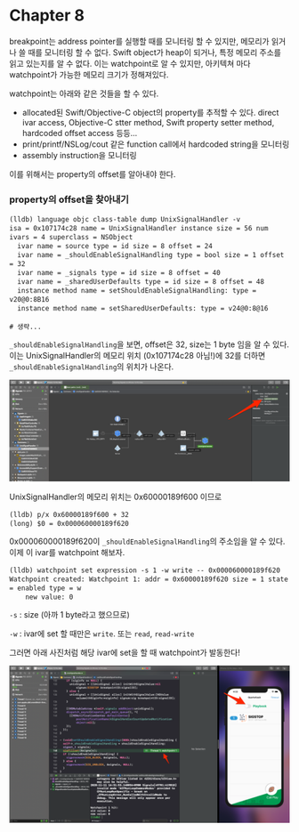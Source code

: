 # Chapter 8

breakpoint는 address pointer를 실행할 때를 모니터링 할 수 있지만, 메모리가 읽거나 쓸 때를 모니터링 할 수 없다. Swift object가 heap이 되거나, 특정 메모리 주소를 읽고 있는지를 알 수 없다. 이는 watchpoint로 알 수 있지만, 아키텍쳐 마다 watchpoint가 가능한 메모리 크기가 정해져있다.

watchpoint는 아래와 같은 것들을 할 수 있다.

- allocated된 Swift/Objective-C object의 property를 추적할 수 있다. direct ivar access, Objective-C stter method, Swift property setter method, hardcoded offset access 등등...
- print/printf/NSLog/cout 같은 function call에서 hardcoded string을 모니터링
- assembly instruction을 모니터링

이를 위해서는 property의 offset를 알아내야 한다.

### property의 offset을 찾아내기

```
(lldb) language objc class-table dump UnixSignalHandler -v
isa = 0x107174c28 name = UnixSignalHandler instance size = 56 num ivars = 4 superclass = NSObject
  ivar name = source type = id size = 8 offset = 24
  ivar name = _shouldEnableSignalHandling type = bool size = 1 offset = 32
  ivar name = _signals type = id size = 8 offset = 40
  ivar name = _sharedUserDefaults type = id size = 8 offset = 48
  instance method name = setShouldEnableSignalHandling: type = v20@0:8B16
  instance method name = setSharedUserDefaults: type = v24@0:8@16
  
# 생략...
```

`_shouldEnableSignalHandling`을 보면, offset은 32, size는 1 byte 임을 알 수 있다. 이는 UnixSignalHandler의 메모리 위치 (0x107174c28 아님!)에 32를 더하면 `_shouldEnableSignalHandling`의 위치가 나온다.

![](images/13.png)

UnixSignalHandler의 메모리 위치는 0x60000189f600 이므로

```
(lldb) p/x 0x60000189f600 + 32
(long) $0 = 0x000060000189f620
```

0x000060000189f620이 `_shouldEnableSignalHandling`의 주소임을 알 수 있다. 이제 이 ivar를 watchpoint 해보자.

```
(lldb) watchpoint set expression -s 1 -w write -- 0x000060000189f620
Watchpoint created: Watchpoint 1: addr = 0x60000189f620 size = 1 state = enabled type = w
    new value: 0
```

`-s` : size (아까 1 byte라고 했으므로)

`-w` : ivar에 set 할 때만은 `write`. 또는 `read`, `read-write`

그러면 아래 사진처럼 해당 ivar에 set을 할 때 watchpoint가 발동한다!

![](images/14.png)

